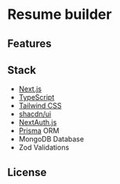 # Resume builder

## Features

## Stack
* [Next.js](https://nextjs.org/)
* [TypeScript](https://www.typescriptlang.org/)
* [Tailwind CSS](https://tailwindcss.com/)
* [shacdn/ui](https://ui.shadcn.com/)
* [NextAuth.js](https://next-auth.js.org/)
* [Prisma](https://www.prisma.io/) ORM
* MongoDB Database
* Zod Validations

## License
